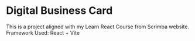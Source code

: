 # Digital Business Card

This is a project aligned with my Learn React Course from Scrimba website.
Framework Used: React + Vite
